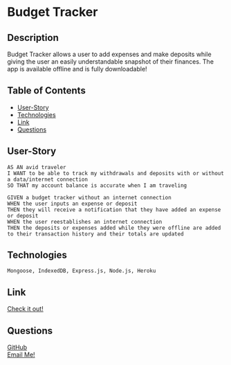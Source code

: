# Budget Tracker

  ## Description
  Budget Tracker allows a user to add expenses and make deposits while giving the user an easily understandable snapshot of their finances. The app is available offline and is fully downloadable!

  ## Table of Contents
  - [User-Story](#user-story)
  - [Technologies](#technologies)
  - [Link](#link)
  - [Questions](#tests)


  ## User-Story
  ```
  AS AN avid traveler
I WANT to be able to track my withdrawals and deposits with or without a data/internet connection
SO THAT my account balance is accurate when I am traveling 

GIVEN a budget tracker without an internet connection
WHEN the user inputs an expense or deposit
THEN they will receive a notification that they have added an expense or deposit
WHEN the user reestablishes an internet connection
THEN the deposits or expenses added while they were offline are added to their transaction history and their totals are updated
```

  ## Technologies
  ```
  Mongoose, IndexedDB, Express.js, Node.js, Heroku
  ```

  ## Link
  [Check it out!](https://dry-castle-41527.herokuapp.com/)


  ## Questions
  [GitHub](https://github.com/RiderCogswell)  
  [Email Me!](mailto:ridercogswell@gmail.com)
  
